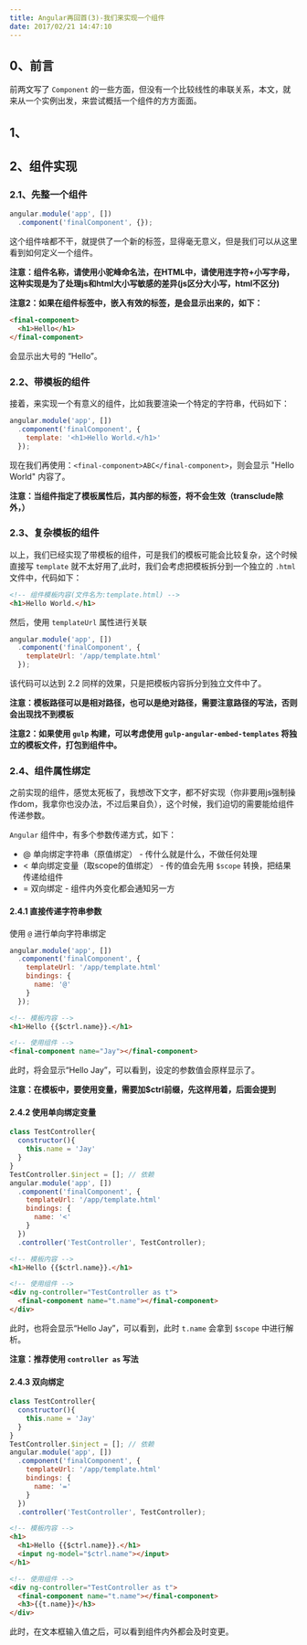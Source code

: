 ```yaml
---
title: Angular再回首(3)-我们来实现一个组件
date: 2017/02/21 14:47:10
---
```


## 0、前言

前两文写了 ``Component`` 的一些方面，但没有一个比较线性的串联关系，本文，就来从一个实例出发，来尝试概括一个组件的方方面面。

## 1、

## 2、组件实现

### 2.1、先整一个组件

```javascript
angular.module('app', [])
  .component('finalComponent', {});
```

这个组件啥都不干，就提供了一个新的标签，显得毫无意义，但是我们可以从这里看到如何定义一个组件。

**注意：组件名称，请使用小驼峰命名法，在HTML中，请使用连字符+小写字母，这种实现是为了处理js和html大小写敏感的差异(js区分大小写，html不区分)**

**注意2：如果在组件标签中，嵌入有效的标签，是会显示出来的，如下：**

```html
<final-component>
  <h1>Hello</h1>
</final-component>
```

会显示出大号的 “Hello”。

### 2.2、带模板的组件

接着，来实现一个有意义的组件，比如我要渲染一个特定的字符串，代码如下：

```javascript
angular.module('app', [])
  .component('finalComponent', {
    template: '<h1>Hello World.</h1>'
  });
```
现在我们再使用：`<final-component>ABC</final-component>`，则会显示 "Hello World" 内容了。

**注意：当组件指定了模板属性后，其内部的标签，将不会生效（transclude除外，）**

### 2.3、复杂模板的组件

以上，我们已经实现了带模板的组件，可是我们的模板可能会比较复杂，这个时候直接写 `template` 就不太好用了,此时，我们会考虑把模板拆分到一个独立的 `.html` 文件中，代码如下：

```html
<!-- 组件模板内容(文件名为:template.html) -->
<h1>Hello World.</h1>
```

然后，使用 `templateUrl` 属性进行关联

```javascript
angular.module('app', [])
  .component('finalComponent', {
    templateUrl: '/app/template.html'
  });
```

该代码可以达到 2.2 同样的效果，只是把模板内容拆分到独立文件中了。

**注意：模板路径可以是相对路径，也可以是绝对路径，需要注意路径的写法，否则会出现找不到模板**

**注意2：如果使用 `gulp` 构建，可以考虑使用 `gulp-angular-embed-templates` 将独立的模板文件，打包到组件中。**

### 2.4、组件属性绑定

之前实现的组件，感觉太死板了，我想改下文字，都不好实现（你非要用js强制操作dom，我拿你也没办法，不过后果自负），这个时候，我们迫切的需要能给组件传递参数。

`Angular` 组件中，有多个参数传递方式，如下：

* @ 单向绑定字符串（原值绑定） - 传什么就是什么，不做任何处理
* < 单向绑定变量（取scope的值绑定） - 传的值会先用 `$scope` 转换，把结果传递给组件
* = 双向绑定 - 组件内外变化都会通知另一方

#### 2.4.1 直接传递字符串参数

使用 `@` 进行单向字符串绑定

```javascript
angular.module('app', [])
  .component('finalComponent', {
    templateUrl: '/app/template.html'
    bindings: {
      name: '@'
    }
  });
```

```html
<!-- 模板内容 -->
<h1>Hello {{$ctrl.name}}.</h1>

<!-- 使用组件 -->
<final-component name="Jay"></final-component>
```

此时，将会显示“Hello Jay”，可以看到，设定的参数值会原样显示了。

**注意：在模板中，要使用变量，需要加$ctrl前缀，先这样用着，后面会提到**

#### 2.4.2 使用单向绑定变量

```javascript
class TestController{
  constructor(){
    this.name = 'Jay'
  }
}
TestController.$inject = []; // 依赖
angular.module('app', [])
  .component('finalComponent', {
    templateUrl: '/app/template.html'
    bindings: {
      name: '<'
    }
  })
  .controller('TestController', TestController);
```

```html
<!-- 模板内容 -->
<h1>Hello {{$ctrl.name}}.</h1>

<!-- 使用组件 -->
<div ng-controller="TestController as t">
  <final-component name="t.name"></final-component>
</div>
```

此时，也将会显示“Hello Jay”，可以看到，此时 `t.name` 会拿到 `$scope` 中进行解析。

**注意：推荐使用 `controller as` 写法**

#### 2.4.3 双向绑定

```javascript
class TestController{
  constructor(){
    this.name = 'Jay'
  }
}
TestController.$inject = []; // 依赖
angular.module('app', [])
  .component('finalComponent', {
    templateUrl: '/app/template.html'
    bindings: {
      name: '='
    }
  })
  .controller('TestController', TestController);
```

```html
<!-- 模板内容 -->
<h1>
  <h1>Hello {{$ctrl.name}}.</h1>
  <input ng-model="$ctrl.name"></input>
</h1>

<!-- 使用组件 -->
<div ng-controller="TestController as t">
  <final-component name="t.name"></final-component>
  <h3>{{t.name}}</h3>
</div>
```
此时，在文本框输入值之后，可以看到组件内外都会及时变更。

